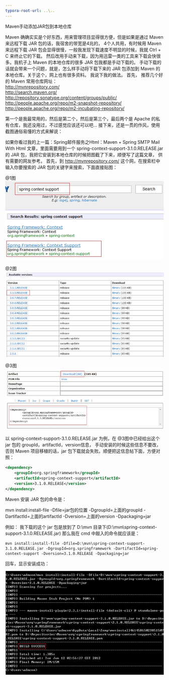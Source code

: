 ```yaml
---
typora-root-url: ..\..
---
```


Maven手动添加JAR包到本地仓库

Maven 确确实实是个好东西，用来管理项目显得很方便，但是如果是通过 Maven 来远程下载 JAR 包的话，我宿舍的带宽是4兆的，
4个人共用，有时候用 Maven 来远程下载 JAR 包会显得很慢，一般我发现下载速度不明显的时候，我就 Ctrl + C 来终止它的下载。
然后改用手动来下载，因为用迅雷一类的工具来下载会快很多。我机子上 Maven 的本地仓库的很多 JAR 包我都是手动下载的。
手动下载的话就会带来一个问题，就是，怎么样手动将下载下来的 JAR 包添加到 Maven 的本地仓库。关于这个，网上也有很多资料。
我说下我的做法。
首先，
推荐几个好的 Maven 常用仓库网址：  
http://mvnrepository.com/  
http://search.maven.org/  
http://repository.sonatype.org/content/groups/public/  
http://people.apache.org/repo/m2-snapshot-repository/  
http://people.apache.org/repo/m2-incubating-repository/  

第一个是我最常用的，然后是第二个，然后是第三个，最后两个是 Apache 的私有仓库，我还没用过，不过感觉应该还可以吧...
接下来，还是一贯的作风，使用截图通俗易懂的方式来解说：

如果你看过我的上一篇：Spring邮件服务之Html：Maven + Spring SMTP Mail With Html 文章，里面需要用到一个
spring-context-support-3.1.0.RELEASE.jar 的 JAR 包，我把它安装到本地仓库的时候把图截了下来，顺便写了这篇文章，
供有需要的网友参考。
首先，到 http://mvnrepository.com/ 这个网，在搜索栏中输入你要搜索的 JAR 包的关键字来搜索，下面直接贴图：

@1图
![](/images/java/maven/Maven手动添加JAR包到本地仓库/1.jpg)

@2图
![](/images/java/maven/Maven手动添加JAR包到本地仓库/2.jpg)

@3图
![](/images/java/maven/Maven手动添加JAR包到本地仓库/3.jpg)

以 spring-context-support-3.1.0.RELEASE.jar 为例，在 @3图中已经给出这个 jar 包的 groupId，artifactId，version信息，
手动安装的时候这些信息不要改，否则 Maven 项目移植的话，jar 包下载就会失败。顺便把这信息帖下面，方便对照：

```xml
<dependency>
    <groupId>org.springframework</groupId>
    <artifactId>spring-context-support</artifactId>
    <version>3.1.0.RELEASE</version>
</dependency>
```

Maven 安装 JAR 包的命令是：


mvn install:install-file -Dfile=jar包的位置 -DgroupId=上面的groupId -DartifactId=上面的artifactId -Dversion=上面的version -Dpackaging=jar

例如：
我下载的这个 jar 包是放到了 D:\mvn 目录下(D:\mvn\spring-context-support-3.1.0.RELEASE.jar)
那么我在 cmd 中敲入的命令就应该是：
```
mvn install:install-file -Dfile=D:\mvn\spring-context-support-3.1.0.RELEASE.jar -DgroupId=org.springframework -DartifactId=spring-context-support -Dversion=3.1.0.RELEASE -Dpackaging=jar
```
回车，显示安装成功：

![](/images/java/maven/Maven手动添加JAR包到本地仓库/4.jpg)